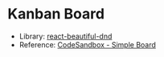 # Kanban Board

- Library: [react-beautiful-dnd](https://github.com/atlassian/react-beautiful-dnd)
- Reference: [CodeSandbox - Simple Board](https://codesandbox.io/s/ym3rvj1z71?file=/src/index.js)